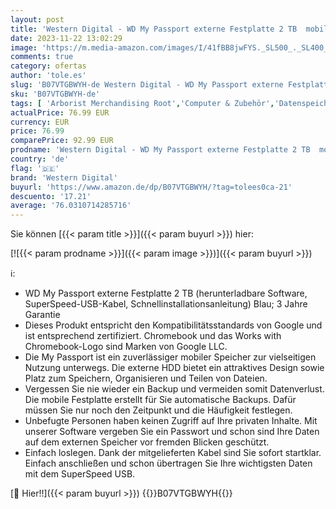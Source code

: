 ```yaml
---
layout: post
title: 'Western Digital - WD My Passport externe Festplatte 2 TB  mobiler Speicher  schlankes Design  herunterladbare Software  automatische Backups  Passwortschutz  Blau - auch kompatibel mit PC  Xbox und PS4'
date: 2023-11-22 13:02:29
image: 'https://m.media-amazon.com/images/I/41fBB8jwFYS._SL500_._SL400_.jpg'
comments: true
category: ofertas
author: 'tole.es'
slug: 'B07VTGBWYH-de Western Digital - WD My Passport externe Festplatte 2 TB...'
sku: 'B07VTGBWYH-de'
tags: [ 'Arborist Merchandising Root','Computer & Zubehör','Datenspeicher','Datenspeicher & Netzwerk','Externe Datenspeicher','Externe Festplatten','Externe Speichermedien','IT-Zubehör','Self Service','Special Features Stores','Stores','a4cbee59-f823-40fe-831a-7de64f655f6f_0','a4cbee59-f823-40fe-831a-7de64f655f6f_9501','e26659c6-d1cd-45cb-800b-2f9b432b8572_0','e26659c6-d1cd-45cb-800b-2f9b432b8572_7201','western digital','🇩🇪', ]
actualPrice: 76.99 EUR
currency: EUR
price: 76.99
comparePrice: 92.99 EUR
prodname: 'Western Digital - WD My Passport externe Festplatte 2 TB  mobiler Speicher  schlankes Design  herunterladbare Software  automatische Backups  Passwortschutz  Blau - auch kompatibel mit PC  Xbox und PS4'
country: 'de'
flag: '🇩🇪'
brand: 'Western Digital'
buyurl: 'https://www.amazon.de/dp/B07VTGBWYH/?tag=tolees0ca-21'
descuento: '17.21'
average: '76.0310714285716'
---
```


Sie können [{{< param title >}}]({{< param buyurl >}}) hier:

[![{{< param prodname >}}]({{< param image >}})]({{< param buyurl >}})

ℹ️:

- WD My Passport externe Festplatte 2 TB (herunterladbare Software, SuperSpeed-USB-Kabel, Schnellinstallationsanleitung) Blau; 3 Jahre Garantie
- Dieses Produkt entspricht den Kompatibilitätsstandards von Google und ist entsprechend zertifiziert. Chromebook und das Works with Chromebook-Logo sind Marken von Google LLC.
- Die My Passport ist ein zuverlässiger mobiler Speicher zur vielseitigen Nutzung unterwegs. Die externe HDD bietet ein attraktives Design sowie Platz zum Speichern, Organisieren und Teilen von Dateien.
- Vergessen Sie nie wieder ein Backup und vermeiden somit Datenverlust. Die mobile Festplatte erstellt für Sie automatische Backups. Dafür müssen Sie nur noch den Zeitpunkt und die Häufigkeit festlegen.
- Unbefugte Personen haben keinen Zugriff auf Ihre privaten Inhalte. Mit unserer Software vergeben Sie ein Passwort und schon sind Ihre Daten auf dem externen Speicher vor fremden Blicken geschützt.
- Einfach loslegen. Dank der mitgelieferten Kabel sind Sie sofort startklar. Einfach anschließen und schon übertragen Sie Ihre wichtigsten Daten mit dem SuperSpeed USB.

[🛒 Hier!!]({{< param buyurl >}})
{{<world>}}B07VTGBWYH{{</world>}}
